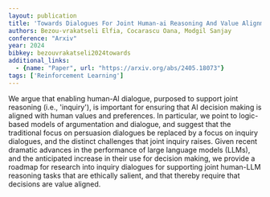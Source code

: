 ```yaml
---
layout: publication
title: 'Towards Dialogues For Joint Human-ai Reasoning And Value Alignment'
authors: Bezou-vrakatseli Elfia, Cocarascu Oana, Modgil Sanjay
conference: "Arxiv"
year: 2024
bibkey: bezouvrakatseli2024towards
additional_links:
  - {name: "Paper", url: "https://arxiv.org/abs/2405.18073"}
tags: ['Reinforcement Learning']
---
```

We argue that enabling human-AI dialogue, purposed to support joint reasoning
(i.e., 'inquiry'), is important for ensuring that AI decision making is aligned
with human values and preferences. In particular, we point to logic-based
models of argumentation and dialogue, and suggest that the traditional focus on
persuasion dialogues be replaced by a focus on inquiry dialogues, and the
distinct challenges that joint inquiry raises. Given recent dramatic advances
in the performance of large language models (LLMs), and the anticipated
increase in their use for decision making, we provide a roadmap for research
into inquiry dialogues for supporting joint human-LLM reasoning tasks that are
ethically salient, and that thereby require that decisions are value aligned.
